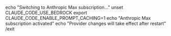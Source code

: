 echo "Switching to Anthropic Max subscription..."
unset CLAUDE_CODE_USE_BEDROCK
export CLAUDE_CODE_ENABLE_PROMPT_CACHING=1
echo "Anthropic Max subscription activated"
echo "Provider changes will take effect after restart"
/exit